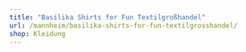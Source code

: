 ```yaml
---
title: "Basilika Shirts for Fun Textilgroßhandel"
url: /mannheim/basilika-shirts-for-fun-textilgrosshandel/
shop: Kleidung
---
```

